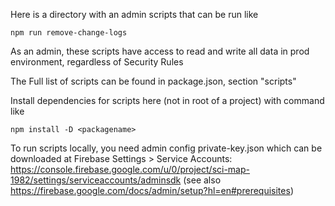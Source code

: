 Here is a directory with an admin scripts that can be run like
```
npm run remove-change-logs
```
As an admin, these scripts have access to read and write all data in prod environment, regardless of Security Rules

The Full list of scripts can be found in package.json, section "scripts"

Install dependencies for scripts here (not in root of a project) with command like
```
npm install -D <packagename>
```

To run scripts locally,
you need admin config private-key.json which can be downloaded at Firebase Settings > Service Accounts: 
https://console.firebase.google.com/u/0/project/sci-map-1982/settings/serviceaccounts/adminsdk
(see also https://firebase.google.com/docs/admin/setup?hl=en#prerequisites)
